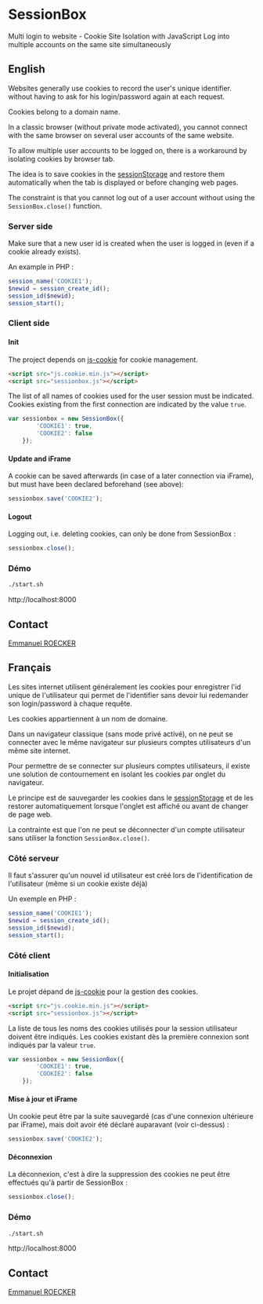 # SessionBox

Multi login to website - Cookie Site Isolation with JavaScript
Log into multiple accounts on the same site simultaneously

## English

Websites generally use cookies to record the user's unique identifier. 
without having to ask for his login/password again at each request.

Cookies belong to a domain name.

In a classic browser (without private mode activated), you cannot connect with the same browser 
on several user accounts of the same website.

To allow multiple user accounts to be logged on, there is a workaround by isolating cookies by browser tab.

The idea is to save cookies in the [sessionStorage](https://developer.mozilla.org/fr/docs/Web/API/Window/sessionStorage) 
and restore them automatically when the tab is displayed or before changing web pages.

The constraint is that you cannot log out of a user account without using the `SessionBox.close()` function.

### Server side

Make sure that a new user id is created when the user is logged in (even if a cookie already exists).

An example in PHP : 

```PHP
session_name('COOKIE1');
$newid = session_create_id();
session_id($newid);
session_start();
```

### Client side

#### Init

The project depends on [js-cookie](https://github.com/js-cookie/js-cookie) for cookie management.

```html
<script src="js.cookie.min.js"></script>
<script src="sessionbox.js"></script>
```

The list of all names of cookies used for the user session must be indicated.
Cookies existing from the first connection are indicated by the value `true`.

```javascript
var sessionbox = new SessionBox({
		'COOKIE1': true,
		'COOKIE2': false
	});
```

#### Update and iFrame

A cookie can be saved afterwards (in case of a later connection via iFrame), but must have been declared beforehand (see above):

```javascript
sessionbox.save('COOKIE2');
```

#### Logout

Logging out, i.e. deleting cookies, can only be done from SessionBox :

```javascript
sessionbox.close();
```

### Démo

```sh
./start.sh
```

http://localhost:8000

## Contact

[Emmanuel ROECKER](https://www.rymetemmanuel.fr/emmanuel-roecker.html)

## Français

Les sites internet utilisent généralement les cookies pour enregistrer l'id unique de l'utilisateur qui permet de l'identifier 
sans devoir lui redemander son login/password à chaque requête.

Les cookies appartiennent à un nom de domaine.

Dans un navigateur classique (sans mode privé activé), on ne peut se connecter avec le même navigateur 
sur plusieurs comptes utilisateurs d'un même site internet.

Pour permettre de se connecter sur plusieurs comptes utilisateurs, il existe une solution de contournement
en isolant les cookies par onglet du navigateur.

Le principe est de sauvegarder les cookies dans le [sessionStorage](https://developer.mozilla.org/fr/docs/Web/API/Window/sessionStorage) 
et de les restorer automatiquement lorsque l'onglet est affiché ou avant de changer de page web.

La contrainte est que l'on ne peut se déconnecter d'un compte utilisateur sans utiliser la fonction `SessionBox.close()`.

### Côté serveur

Il faut s'assurer qu'un nouvel id utilisateur est créé lors de l'identification de l'utilisateur (même si un cookie existe déjà)

Un exemple en PHP : 

```PHP
session_name('COOKIE1');
$newid = session_create_id();
session_id($newid);
session_start();
```

### Côté client

#### Initialisation

Le projet dépand de [js-cookie](https://github.com/js-cookie/js-cookie) pour la gestion des cookies.

```html
<script src="js.cookie.min.js"></script>
<script src="sessionbox.js"></script>
```

La liste de tous les noms des cookies utilisés pour la session utilisateur doivent être indiqués.
Les cookies existant dès la première connexion sont indiqués par la valeur `true`.

```javascript
var sessionbox = new SessionBox({
		'COOKIE1': true,
		'COOKIE2': false
	});
```

#### Mise à jour et iFrame

Un cookie peut être par la suite sauvegardé (cas d'une connexion ultérieure par iFrame), mais doit avoir été déclaré auparavant (voir ci-dessus) :

```javascript
sessionbox.save('COOKIE2');
```

#### Déconnexion

La déconnexion, c'est à dire la suppression des cookies ne peut être effectués qu'à partir de SessionBox :

```javascript
sessionbox.close();
```

### Démo

```sh
./start.sh
```

http://localhost:8000

## Contact

[Emmanuel ROECKER](https://www.rymetemmanuel.fr/emmanuel-roecker.html)

